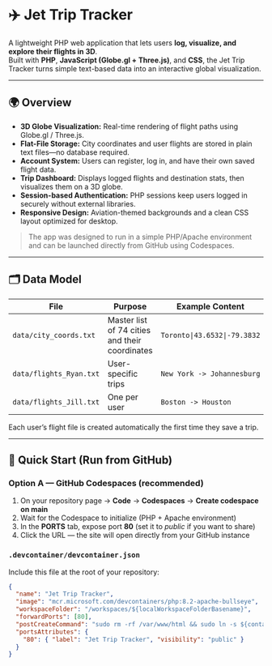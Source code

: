 # ✈️ Jet Trip Tracker

A lightweight PHP web application that lets users **log, visualize, and explore their flights in 3D**.  
Built with **PHP**, **JavaScript (Globe.gl + Three.js)**, and **CSS**, the Jet Trip Tracker turns simple text-based data into an interactive global visualization.

---

## 🌍 Overview

- **3D Globe Visualization:** Real-time rendering of flight paths using Globe.gl / Three.js.  
- **Flat-File Storage:** City coordinates and user flights are stored in plain text files—no database required.  
- **Account System:** Users can register, log in, and have their own saved flight data.  
- **Trip Dashboard:** Displays logged flights and destination stats, then visualizes them on a 3D globe.  
- **Session-based Authentication:** PHP sessions keep users logged in securely without external libraries.  
- **Responsive Design:** Aviation-themed backgrounds and a clean CSS layout optimized for desktop.

> The app was designed to run in a simple PHP/Apache environment and can be launched directly from GitHub using Codespaces.

---

## 🗂️ Data Model

| File | Purpose | Example Content |
|------|----------|-----------------|
| `data/city_coords.txt` | Master list of 74 cities and their coordinates | `Toronto\|43.6532\|-79.3832` |
| `data/flights_Ryan.txt` | User-specific trips | `New York -> Johannesburg` |
| `data/flights_Jill.txt` | One per user | `Boston -> Houston` |

Each user’s flight file is created automatically the first time they save a trip.

---

## 🚀 Quick Start (Run from GitHub)

### Option A — GitHub Codespaces (recommended)
1. On your repository page → **Code** → **Codespaces** → **Create codespace on main**  
2. Wait for the Codespace to initialize (PHP + Apache environment)  
3. In the **PORTS** tab, expose port **80** (set it to *public* if you want to share)  
4. Click the URL — the site will open directly from your GitHub instance  

### `.devcontainer/devcontainer.json`
Include this file at the root of your repository:

```json
{
  "name": "Jet Trip Tracker",
  "image": "mcr.microsoft.com/devcontainers/php:8.2-apache-bullseye",
  "workspaceFolder": "/workspaces/${localWorkspaceFolderBasename}",
  "forwardPorts": [80],
  "postCreateCommand": "sudo rm -rf /var/www/html && sudo ln -s ${containerWorkspaceFolder} /var/www/html && apache2ctl -D FOREGROUND",
  "portsAttributes": {
    "80": { "label": "Jet Trip Tracker", "visibility": "public" }
  }
}